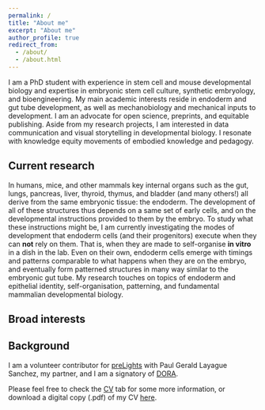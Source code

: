 ```yaml
---
permalink: /
title: "About me"
excerpt: "About me"
author_profile: true
redirect_from:
  - /about/
  - /about.html
---
```

I am a PhD student with experience in stem cell and mouse developmental biology and expertise in embryonic stem cell culture, synthetic embryology, and bioengineering. My main academic interests reside in endoderm and gut tube development, as well as mechanobiology and mechanical inputs to development. I am an advocate for open science, preprints, and equitable publishing. Aside from my research projects, I am interested in data communication and visual storytelling in developmental biology. I resonate with knowledge equity movements of embodied knowledge and pedagogy.

## Current research

In humans, mice, and other mammals key internal organs such as the gut, lungs, pancreas, liver, thyroid, thymus, and bladder (and many others!) all derive from the same embryonic tissue: the endoderm. The development of all of these structures thus depends on a same set of early cells, and on the developmental instructions provided to them by the embryo. To study what these instructions might be, I am currently investigating the modes of development that endoderm cells (and their progenitors) execute when they can **not** rely on them. That is, when they are made to self-organise **in vitro** in a dish in the lab. Even on their own, endoderm cells emerge with timings and patterns comparable to what happens when they are on the embryo, and eventually form patterned structures in many way similar to the embryonic gut tube. My research touches on topics of endoderm and epithelial identity, self-organisation, patterning, and fundamental mammalian developmental biology.





## Broad interests



## Background




I am a volunteer contributor for [preLights](https://prelights.biologists.com/about-us/) with Paul Gerald Layague Sanchez, my partner, and I am a signatory of [DORA](https://sfdora.org/read/).

Please feel free to check the [CV](https://StefanoVianello.github.io/cv/) tab for some more information, or download a digital copy (.pdf) of my CV [here](https://StefanoVianello.github.io/files/CV_VIANELLO_052021.pdf).
